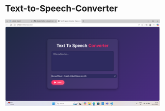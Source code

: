 # Text-to-Speech-Converter
![Screenshot](https://github.com/JNandini18/Text-to-Speech-Converter/blob/3122a07749e2d829692cf58988806f9b636003f0/Screenshot%20(18).png)
